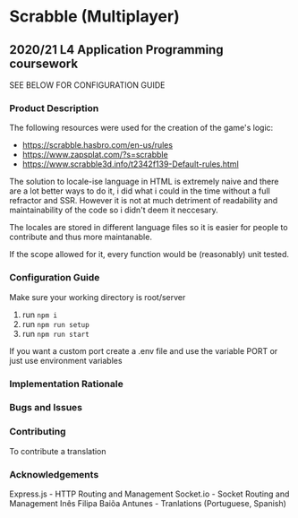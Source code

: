 # Scrabble (Multiplayer)
## 2020/21 L4 Application Programming coursework

SEE BELOW FOR CONFIGURATION GUIDE

### Product Description

The following resources were used for the creation of the game's logic:
* https://scrabble.hasbro.com/en-us/rules
* https://www.zapsplat.com/?s=scrabble
* https://www.scrabble3d.info/t2342f139-Default-rules.html


The solution to locale-ise language in HTML is extremely naive and there are a lot better ways to do it, i did what i could in the time without a full refractor and SSR.
However it is not at much detriment of readability and maintainability of the code so i didn't deem it neccesary.

The locales are stored in different language files so it is easier for people to contribute and thus more maintanable.

If the scope allowed for it, every function would be (reasonably) unit tested. 

### Configuration Guide

Make sure your working directory is root/server

1. run ```npm i```
2. run ```npm run setup```
3. run ```npm run start```

If you want a custom port create a .env file and use the variable PORT
or just use environment variables

### Implementation Rationale


### Bugs and Issues

### Contributing

To contribute a translation 

### Acknowledgements

Express.js - HTTP Routing and Management
Socket.io - Socket Routing and Management
Inês Filipa Baiõa Antunes - Tranlations (Portuguese, Spanish)
